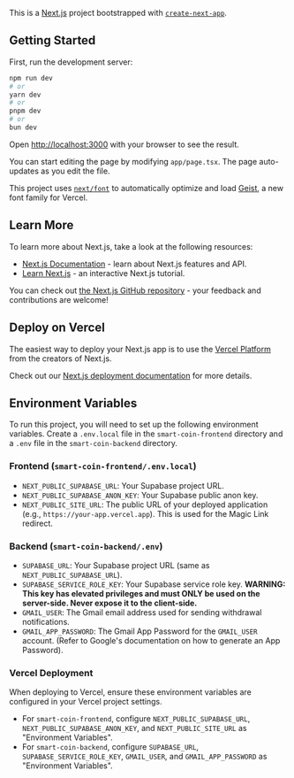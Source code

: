 This is a [Next.js](https://nextjs.org) project bootstrapped with [`create-next-app`](https://nextjs.org/docs/app/api-reference/cli/create-next-app).

## Getting Started

First, run the development server:

```bash
npm run dev
# or
yarn dev
# or
pnpm dev
# or
bun dev
```

Open [http://localhost:3000](http://localhost:3000) with your browser to see the result.

You can start editing the page by modifying `app/page.tsx`. The page auto-updates as you edit the file.

This project uses [`next/font`](https://nextjs.org/docs/app/building-your-application/optimizing/fonts) to automatically optimize and load [Geist](https://vercel.com/font), a new font family for Vercel.

## Learn More

To learn more about Next.js, take a look at the following resources:

- [Next.js Documentation](https://nextjs.org/docs) - learn about Next.js features and API.
- [Learn Next.js](https://nextjs.org/learn) - an interactive Next.js tutorial.

You can check out [the Next.js GitHub repository](https://github.com/vercel/next.js) - your feedback and contributions are welcome!

## Deploy on Vercel

The easiest way to deploy your Next.js app is to use the [Vercel Platform](https://vercel.com/new?utm_medium=default-template&filter=next.js&utm_source=create-next-app&utm_campaign=create-next-app-readme) from the creators of Next.js.

Check out our [Next.js deployment documentation](https://nextjs.org/docs/app/building-your-application/deploying) for more details.

## Environment Variables

To run this project, you will need to set up the following environment variables. Create a `.env.local` file in the `smart-coin-frontend` directory and a `.env` file in the `smart-coin-backend` directory.

### Frontend (`smart-coin-frontend/.env.local`)

*   `NEXT_PUBLIC_SUPABASE_URL`: Your Supabase project URL.
*   `NEXT_PUBLIC_SUPABASE_ANON_KEY`: Your Supabase public anon key.
*   `NEXT_PUBLIC_SITE_URL`: The public URL of your deployed application (e.g., `https://your-app.vercel.app`). This is used for the Magic Link redirect.

### Backend (`smart-coin-backend/.env`)

*   `SUPABASE_URL`: Your Supabase project URL (same as `NEXT_PUBLIC_SUPABASE_URL`).
*   `SUPABASE_SERVICE_ROLE_KEY`: Your Supabase service role key. **WARNING: This key has elevated privileges and must ONLY be used on the server-side. Never expose it to the client-side.**
*   `GMAIL_USER`: The Gmail email address used for sending withdrawal notifications.
*   `GMAIL_APP_PASSWORD`: The Gmail App Password for the `GMAIL_USER` account. (Refer to Google's documentation on how to generate an App Password).

### Vercel Deployment

When deploying to Vercel, ensure these environment variables are configured in your Vercel project settings.
*   For `smart-coin-frontend`, configure `NEXT_PUBLIC_SUPABASE_URL`, `NEXT_PUBLIC_SUPABASE_ANON_KEY`, and `NEXT_PUBLIC_SITE_URL` as "Environment Variables".
*   For `smart-coin-backend`, configure `SUPABASE_URL`, `SUPABASE_SERVICE_ROLE_KEY`, `GMAIL_USER`, and `GMAIL_APP_PASSWORD` as "Environment Variables".
